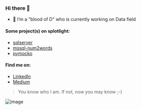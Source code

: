 ### Hi there 👋

- 🔭 I’m a "blood of D" who is currently working on Data field 

#### Some project(s) on splotlight:
- [sqlserver](https://github.com/datnguye/SQL-Server)
- [mssql-num2words](https://github.com/datnguye/mssql-num2words)
- [pymocko](https://github.com/datnguye/pymocko)

#### Find me on:
 - [LinkedIn](https://www.linkedin.com/in/tuiladat/)
 - [Medium](https://datnguyen-it09.medium.com/)

> You know who I am. If not, now you may know ;-) 

![image](https://github-readme-stats.vercel.app/api?username=datnguye&show_icons=true&show_icons=true&theme=buefy&count_private=true&cache_seconds=1800&line_height=24)
